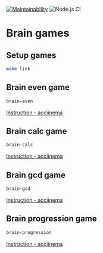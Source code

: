 [![Maintainability](https://api.codeclimate.com/v1/badges/a99a88d28ad37a79dbf6/maintainability)](https://codeclimate.com/github/codeclimate/codeclimate/maintainability)
![Node.js CI](https://github.com/Vmelnikoff/frontend-project-lvl1/workflows/Node.js%20CI/badge.svg)

# Brain games

## Setup games

```sh
make link
```

## Brain even game

```sh
brain-even
```

[Instruction - acciinema](https://asciinema.org/a/0Fp9ffNSQKJO4Clf5mn9mZQTk)

## Brain calc game

```sh
brain-calc
```

[Instruction - acciinema](https://asciinema.org/a/y6JgSxPwBdAjCaWEJdYUDK8Nk)

## Brain gcd game

```sh
brain-gcd
```

[Instruction - acciinema](https://asciinema.org/a/jpF53PoF2EfdPIOUt3RtvDVNt)


## Brain progression game

```sh
brain-progression
```

[Instruction - acciinema](https://asciinema.org/a/JNTufLTgnEj82xLLOePVqPmGd)
